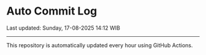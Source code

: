 # Auto Commit Log

Last updated: Sunday, 17-08-2025 14:12 WIB

---

This repository is automatically updated every hour using GitHub Actions.

